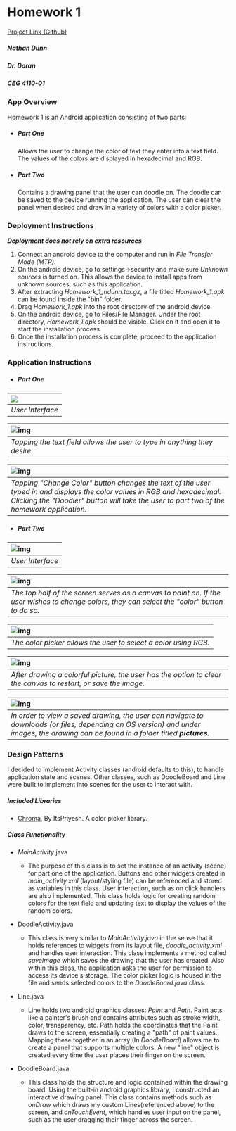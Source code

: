 # Homework 1

[Project Link (Github)](https://github.com/natedunn2230/Homework_1)

##### Nathan Dunn
##### Dr. Doran
##### CEG 4110-01

### App Overview
Homework 1 is an Android application consisting of two parts:

+ ##### *Part One*
  Allows the user to change the color of text they enter into a text field. The values of the colors are displayed in hexadecimal and RGB.
+ ##### *Part Two*
  Contains a drawing panel that the user can doodle on.  The doodle can be saved to the device running the application. The user can clear the panel when desired and draw in a variety of colors with a color picker.

### Deployment Instructions

**_Deployment does not rely on extra resources_**

1. Connect an android device to the computer and run in *File Transfer Mode (MTP)*.
2. On the android device, go to settings->security and make sure *Unknown sources* is turned on. This allows the device to install apps from unknown sources, such as this application.
3. After extracting *Homework_1_ndunn.tar.gz*, a file titled *Homework_1.apk* can be found inside the "bin" folder. 
4. Drag *Homework_1.apk* into the root directory of the android device.
5. On the android device, go to Files/File Manager. Under the root directory, *Homework_1.apk* should be visible. Click on it and open it to start the installation process.
6. Once the installation process is complete, proceed to the application instructions.

### Application Instructions

 + ##### *Part One*	

| ![](resources/part1_screen.png) |
| :------------------------------ |
| *User Interface*                |

| ![img](resources/part1_textfield.png)                        |
| :----------------------------------------------------------- |
| *Tapping the text field allows the user to type in anything they desire.* |

| ![img](resources/part1_color_change.png)                     |
| :----------------------------------------------------------- |
| *Tapping "Change Color" button changes the text of the user typed in and displays the color values in RGB and hexadecimal.  Clicking the "Doodler" button will take the user to part two of the homework application.* |

+ ##### *Part Two*

| ![img](resources/part2_screen.png) |
| :--------------------------------- |
| *User Interface*                   |

| ![img](resources/part2_single_color.png)                     |
| :----------------------------------------------------------- |
| *The top half of the screen serves as a canvas to paint on. If the user wishes to change colors, they can select the "color" button to do so.* |

| ![img](resources/part2_color_picker.png)                     |
| :----------------------------------------------------------- |
| *The color picker allows the user to select a color using RGB.* |

| ![img](resources/part2_full_image.png)                       |
| :----------------------------------------------------------- |
| *After drawing a colorful picture, the user has the option to clear the canvas to restart, or save the image.* |

| ![img](resources/part2_show_save_location.png)               |
| :----------------------------------------------------------- |
| *In order to view a saved drawing, the user can navigate to downloads (or files, depending on OS version) and under images, the drawing can be found in a folder titled **pictures**.* |



### Design Patterns

I decided to implement Activity classes (android defaults to this), to handle application state and scenes. Other classes, such as DoodleBoard and Line were built to implement into scenes for the user to interact with.

##### *Included Libraries*

+ [Chroma](https://github.com/ItsPriyesh/chroma), By ItsPriyesh. A color picker library.

##### *Class Functionality*

+ *_MainActivity_*.java
  + The purpose of this class is to set the instance of an activity (scene) for part one of the application. Buttons and other widgets created in *main_activity.xml* (layout/styling file) can be referenced and stored as variables in this class. User interaction, such as on click handlers are also implemented. This class holds logic for creating random colors for the text field and updating  text to display the values of the random colors.  
+ DoodleActivity.java
  + This class is very similar to *MainActivity.java* in the sense that it holds references to widgets from its layout file, *doodle_activity.xml* and handles user interaction. This class implements a method called *saveImage* which saves the drawing that the user has created. Also within this class, the application asks the user for permission to access its device's storage. The color picker logic is housed in the file and sends selected colors to the *DoodleBoard.java* class.
+ Line.java
  + Line holds two android graphics classes: *Paint* and *Path*. Paint acts like a painter's brush and contains attributes such as stroke width, color, transparency, etc. Path holds the coordinates that the Paint draws to the screen, essentially creating a "path"  of paint values. Mapping these together in an array (In *DoodleBoard*) allows me to create a panel that supports multiple colors.  A new "line" object is created every time the user places their finger on the screen.

+ DoodleBoard.java
  + This class holds the structure and logic contained within the drawing board. Using the built-in android graphics library, I constructed an interactive drawing panel.  This class contains methods such as *onDraw* which draws my custom Lines(referenced above) to the screen, and *onTouchEvent*, which handles user input on the panel, such as the user dragging their finger across the screen. 







